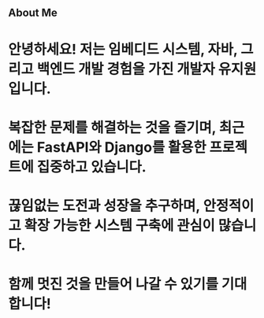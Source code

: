 ## About Me

# 안녕하세요! 저는 임베디드 시스템, 자바, 그리고 백엔드 개발 경험을 가진 개발자 유지원입니다.

# 복잡한 문제를 해결하는 것을 즐기며, 최근에는 FastAPI와 Django를 활용한 프로젝트에 집중하고 있습니다.

# 끊임없는 도전과 성장을 추구하며, 안정적이고 확장 가능한 시스템 구축에 관심이 많습니다.

# 함께 멋진 것을 만들어 나갈 수 있기를 기대합니다!
